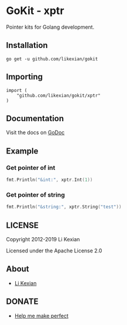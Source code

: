 # GoKit - xptr

Pointer kits for Golang development.

## Installation

    go get -u github.com/likexian/gokit

## Importing

    import (
        "github.com/likexian/gokit/xptr"
    )

## Documentation

Visit the docs on [GoDoc](https://godoc.org/github.com/likexian/gokit/xptr)

## Example

### Get pointer of int

```go
fmt.Println("&int:", xptr.Int(1))
```

### Get pointer of string

```go
fmt.Println("&string:", xptr.String("test"))
```

## LICENSE

Copyright 2012-2019 Li Kexian

Licensed under the Apache License 2.0

## About

- [Li Kexian](https://www.likexian.com/)

## DONATE

- [Help me make perfect](https://www.likexian.com/donate/)
